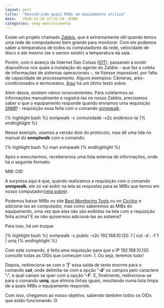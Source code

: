 ```yaml
---
layout: post
title:  "Descobrindo quais MIBs um equipamento utiliza"
date:   2020-12-16 17:32:34 -0300
categories: snmp monitoramento
---
```


Existe um projeto chamado [Zabbix], que é extremamente útil quando temos uma rede de computadores bem grande para monitorar. Com ele podemos saber a temperatura de todos os computadores da rede, velocidade de disco e até mesmo (se o sensor existir) a temperatura da sala.

Porém, com o avanço da Internet Das Coisas ([IOT]), passaram a existir dispositivos nos quais a instalação do agente do Zabbix - que faz a coleta de informações de sistemas operacionais -, se fizesse impossível, por falta de capacidade de processamento. Alguns exemplos: Câmeras, ares-condicionados e termostatos. [Aqui] há um ótimo texto sobre.

Além desse, existem vários inconvenientes. Para coletarmos as informações manualmente e registrá-las no nosso Zabbix, precisamos saber o que o equipamento responde quando enviamos uma requisição [SNMP] - requisição essa feita com o comando [snmpwalk].

{% highlight bash %}
snmpwalk -c comunidade -v2c endereco-ip
{% endhighlight %}

Nesse exemplo, usamos a versão dois do protocolo, mas dê uma lida no manual do **snmplwalk** com o comando:

{% highlight bash %}
man snmpwalk
{% endhighlight %}

Após o executarmos, receberemos uma lista extensa de informações, onde há o seguinte formato:

MIB::OID

A surpresa aqui é que, quando realizamos a requisição com o comando **snmpwalk**, ele só vai exibir na tela as respostas para as MIBs que temos em nosso computador([veja sobre]).

Podemos baixar MIBs no site [Best Monitoring Tools] ou no [Circitor] e adicioná-las ao computador, mas como saberemos as MIBs do equipamento, uma vez que elas não são exibidas na tela com a requisição feita acima? E se não quisermos adicioná-las ao sistema?

Para isso, há um truque:

{% highlight bash %}
snmpwalk -c public -v2c 192.168.10.120 .1 | cut -d : -f 1 | uniq
{% endhighlight %}

Com este comando, é feita uma requisição para que o IP 192.168.10.120 consulte todas as OIDs que começam com .1. Ou seja, teremos tudo!

Depois, redireciona-se com o **'|'** essa saída de texto enorme para o comando **cut**, onde delimita-se com a opção **'-d'** os campos pelo caractere **':'**, e qual campo se quer com a opção **'-f'**. E, finalmente, redireciona-se para o comando **uniq**, que elimina linhas iguais, resultando numa lista limpa de a quais MIBs o equipamento responde.

Com isso, chegamos ao nosso objetivo, sabendo também todos os OIDs que estão funcionando :D

[Zabbix]: https://www.zabbix.com/br/
[IOT]: https://pt.wikipedia.org/wiki/Internet_das_coisas
[Aqui]: https://errc.sbc.org.br/2020/papers/ST_IC2_2_SNMP_Industriais.pdf
[SNMP]: https://www.gta.ufrj.br/grad/10_1/snmp/snmp.htm
[snmpwalk]: http://www.net-snmp.org/docs/man/snmpwalk.html
[veja sobre]: https://meuladodigital.com.br/2020/04/23/carregando-novas-mibs-no-linux/
[Best Monitoring Tools]: https://bestmonitoringtools.com/
[Circitor]: http://www.circitor.fr/Mibs/Mibs.php
